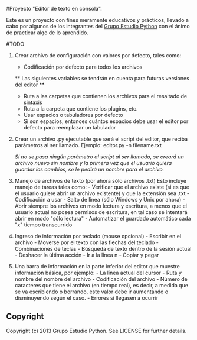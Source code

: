 #Proyecto "Editor de texto en consola".

Este es un proyecto con fines meramente educativos y prácticos, llevado a
cabo por algunos de los integrantes del
[Grupo Estudio Python](https://plus.google.com/u/0/communities/105786905874914734353)
con el ánimo de practicar algo de lo aprendido.


#TODO

1. Crear archivo de configuración con valores por defecto, tales como:
	- Codificación por defecto para todos los archivos

    ** Las siguientes variables se tendrán en cuenta para futuras versiones del editor **
    - Ruta a las carpetas que contienen los archivos para el resaltado de sintaxis
    - Ruta a la carpeta que contiene los plugins, etc.
    - Usar espacios o tabuladores por defecto
    - Si son espacios, entonces cuántos espacios debe usar el 
      editor por defecto para reemplazar un tabulador

2. Crear un archivo .py ejecutable que será el script del editor, que
	reciba parámetros al ser llamado. Ejemplo: editor.py -n filename.txt

	*Si no se pasa ningún parámetro al script al ser llamado, se creará
	un archivo nuevo sin nombre y la primera vez que el usuario quiera
	guardar los cambios, se le pedirá un nombre para el archivo.*


3. Manejo de archivos de texto (por ahora sólo archivos .txt)
	Esto incluye manejo de tareas tales como:
		- Verificar que el archivo existe (si es que el usuario quiere abrir
		  un archivo existente) y que la extensión sea .txt
		- Codificación a usar
		- Salto de línea (sólo Windows y Unix por ahora)
		- Abrir siempre los archivos en modo lectura y escritura, a menos que
		  el usuario actual no posea permisos de escritura, en tal caso se
		  intentará abrir en modo "sólo lectura"
		- Automatizar el guardado automático cada "x" tiempo transcurrido

4. Ingreso de información por teclado (mouse opcional)
		- Escribir en el archivo
		- Moverse por el texto con las flechas del teclado
		- Combinaciones de teclas
			- Búsqueda de texto dentro de la sesión actual
			- Deshacer la última acción
			- Ir a la línea n
			- Copiar y pegar

5. Una barra de información en la parte inferior del editor que muestre
	información básica, por ejemplo:
		- La línea actual del cursor
		- Ruta y nombre del nombre del archivo
		- Codificación del archivo
		- Número de caracteres que tiene el archivo (en tiempo real), es decir,
		  a medida que se va escribiendo o borrando, este valor debe ir 
		  aumentando o disminuyendo según el caso.
		- Errores si llegasen a ocurrir




## Copyright

Copyright (c) 2013 Grupo Estudio Python. See LICENSE for further details.
